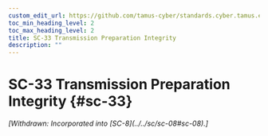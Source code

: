 ```yaml
---
custom_edit_url: https://github.com/tamus-cyber/standards.cyber.tamus.edu/tree/main/static/content/tamus.edu/TAMUS_profile.xml
toc_min_heading_level: 2
toc_max_heading_level: 2
title: SC-33 Transmission Preparation Integrity
description: ""
---
```


# SC-33 Transmission Preparation Integrity {#sc-33}

<prop xmlns="http://csrc.nist.gov/ns/oscal/1.0" name="status" value="withdrawn">
            <em>[Withdrawn: Incorporated into [SC-8](../../sc/sc-08#sc-08).]</em>
         </prop>
         


